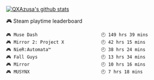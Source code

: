 [![QXAzusa's github stats](https://github-readme-stats.vercel.app/api?username=QXAzusa&count_private=false&show_icons=true&&bg_color=30,165880,169c5a&title_color=fff&text_color=fff)](https://github.com/QXAzusa/)
 <!-- steam-box start -->
🎮 Steam playtime leaderboard<br>
```text
🎮 Muse Dash                        🕘 149 hrs 39 mins
🎮 Mirror 2: Project X              🕘 42 hrs 15 mins
🎮 NieR:Automata™                   🕘 38 hrs 24 mins
🎮 Fall Guys                        🕘 13 hrs 34 mins
🎮 Mirror                           🕘 10 hrs 16 mins
🎮 MUSYNX                           🕘 7 hrs 18 mins
```
 <!-- steam-box end -->
 
